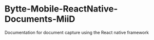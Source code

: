 # Bytte-Mobile-ReactNative-Documents-MiiD
Documentation for document capture using the React native framework
